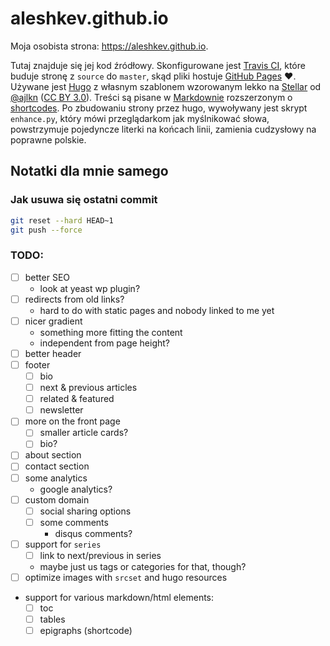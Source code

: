 # aleshkev.github.io

Moja osobista strona: <https://aleshkev.github.io>.

Tutaj znajduje się jej kod źródłowy. Skonfigurowane jest [Travis CI](https://travis-ci.org/github/Aleshkev/aleshkev.github.io), które buduje stronę z `source` do `master`, skąd pliki hostuje [GitHub Pages](https://pages.github.com) ❤. Używane jest [Hugo](https://gohugo.io) z własnym szablonem wzorowanym lekko na [Stellar](https://html5up.net/stellar) od [@ajlkn](https://twitter.com/ajlkn) ([CC BY 3.0](https://html5up.net/license)). Treści są pisane w [Markdownie](https://www.markdownguide.org/getting-started/) rozszerzonym o [shortcodes](https://gohugo.io/content-management/shortcodes/). Po zbudowaniu strony przez hugo, wywoływany jest skrypt `enhance.py`, który mówi przeglądarkom jak myślnikować słowa, powstrzymuje pojedyncze literki na końcach linii, zamienia cudzysłowy na poprawne polskie.

## Notatki dla mnie samego

### Jak usuwa się ostatni commit

```sh
git reset --hard HEAD~1
git push --force
```

### TODO:

- [ ] better SEO
  - look at yeast wp plugin?
- [ ] redirects from old links?
  - hard to do with static pages and nobody linked to me yet
- [ ] nicer gradient
  - something more fitting the content
  - independent from page height?
- [ ] better header
- [ ] footer
  - [ ] bio
  - [ ] next & previous articles
  - [ ] related & featured
  - [ ] newsletter
- [ ] more on the front page
  - [ ] smaller article cards?
  - [ ] bio?
- [ ] about section
- [ ] contact section
- [ ] some analytics
  - google analytics?
- [ ] custom domain
  - [ ] social sharing options
  - [ ] some comments
    - disqus comments?
- [ ] support for `series`
  - [ ] link to next/previous in series
  - maybe just us tags or categories for that, though?
- [ ] optimize images with `srcset` and hugo resources
- support for various markdown/html elements:
  - [ ] toc
  - [ ] tables
  - [ ] epigraphs (shortcode)
